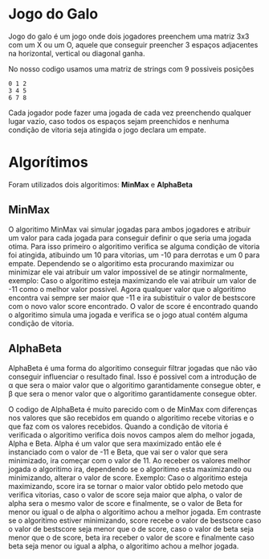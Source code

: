 # Jogo do Galo

Jogo do galo é um jogo onde dois jogadores preenchem uma matriz 3x3 com um X ou um O, aquele que conseguir preencher 3 espaços adjacentes na horizontal, vertical ou diagonal ganha.

No nosso codigo usamos uma matriz de strings com 9 possiveis posições
```
0 1 2
3 4 5
6 7 8
```
Cada jogador pode fazer uma jogada de cada vez preenchendo qualquer lugar vazio, caso todos os espaços sejam preenchidos e nenhuma condição de vitoria seja atingida o jogo declara um empate.

# Algorítimos

Foram utilizados dois algoritimos: **MinMax** e **AlphaBeta**

## MinMax

O algoritimo MinMax vai simular jogadas para ambos jogadores e atribuir um valor para cada jogada para conseguir definir o que seria uma jogada otima. Para isso primeiro o algoritimo verifica se alguma condição de vitoria foi atingida, atibuindo um 10 para vitorias, um -10 para derrotas e um 0 para empate.
Dependendo se o algoritimo esta procurando maximizar ou minimizar ele vai atribuir um valor impossivel de se atingir normalmente, exemplo: Caso o algoritimo esteja maximizando ele vai atribuir um valor de -11 como o melhor valor possivel. Agora qualquer valor que o algoritimo encontra vai sempre ser maior que -11 e ira subistituir o valor de bestscore com o novo valor score encontrado.
O valor de score é encontrado quando o algoritimo simula uma jogada e verifica se o jogo atual contém alguma condição de vitoria.

## AlphaBeta

AlphaBeta é uma forma do algoritimo conseguir filtrar jogadas que não vão conseguir influenciar o resultado final. Isso é possivel com a introdução de α que sera o maior valor que o algoritimo garantidamente consegue obter, e β que sera o menor valor que o algoritimo garantidamente consegue obter.

O codigo de AlphaBeta é muito parecido com o de MinMax com diferenças nos valores que são recebidos em quando o algoritimo recebe vitorias e o que faz com os valores recebidos.
Quando a condição de vitoria é verificada o algoritimo verifica dois novos campos alem do melhor jogada, Alpha e Beta. Alpha é um valor que sera maximizado então ele é instanciado com o valor de -11 e Beta, que vai ser o valor que sera minimizado, ira começar com o valor de 11.
Ao receber os valores melhor jogada o algoritimo ira, dependendo se o algoritimo esta maximizando ou minimizando, alterar o valor de score. 
Exemplo: Caso o algoritimo esteja maximizando, score ira se tornar o maior valor obtido pelo metodo que verifica vitorias, caso o valor de score seja maior que alpha, o valor de alpha sera o mesmo valor de score e finalmente, se o valor de Beta for menor ou igual o de alpha o algoritimo achou a melhor jogada.
Em contraste se o algoritimo estiver minimizando, score recebe o valor de bestscore caso o valor de bestscore seja menor que o de score, caso o valor de beta seja menor que o de score, beta ira receber o valor de score e finalmente caso beta seja menor ou igual a alpha, o algoritimo achou a melhor jogada.

